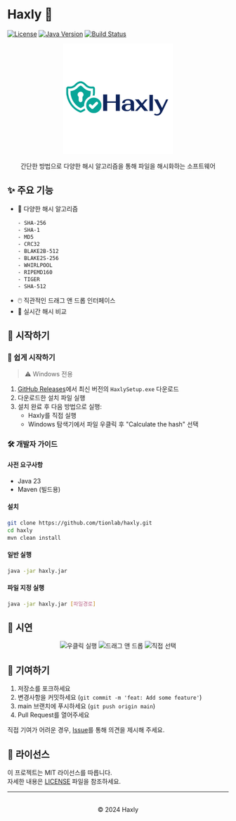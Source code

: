 # Haxly 🔐

[![License](https://img.shields.io/badge/license-MIT-blue.svg)](LICENSE)
[![Java Version](https://img.shields.io/badge/java-23-orange)](https://openjdk.java.net/)
[![Build Status](https://img.shields.io/badge/build-passing-brightgreen)](https://github.com/tionlab/Haxly)

<div align="center">
    <img src="src\main\resources\imgs\Haxly_main.png" alt="Haxly Logo" width="250"/>
    <br/>
    <p>간단한 방법으로 다양한 해시 알고리즘을 통해 파일을 해시화하는 소프트웨어</p>
</div>

## ✨ 주요 기능

-   🎯 다양한 해시 알고리즘
    ```
    - SHA-256
    - SHA-1
    - MD5
    - CRC32
    - BLAKE2B-512
    - BLAKE2S-256
    - WHIRLPOOL
    - RIPEMD160
    - TIGER
    - SHA-512
    ```
-   🖱️ 직관적인 드래그 앤 드롭 인터페이스
-   🔄 실시간 해시 비교

## 🚀 시작하기

### 🚩 쉽게 시작하기

> ⚠️ Windows 전용

1. [GitHub Releases](https://github.com/tionlab/haxly/releases)에서 최신 버전의 `HaxlySetup.exe` 다운로드
2. 다운로드한 설치 파일 실행
3. 설치 완료 후 다음 방법으로 실행:
    - Haxly를 직접 실행
    - Windows 탐색기에서 파일 우클릭 후 "Calculate the hash" 선택

### 🛠️ 개발자 가이드

#### 사전 요구사항

-   Java 23
-   Maven (빌드용)

#### 설치

```bash
git clone https://github.com/tionlab/haxly.git
cd haxly
mvn clean install
```

#### 일반 실행

```bash
java -jar haxly.jar
```

#### 파일 지정 실행

```bash
java -jar haxly.jar [파일경로]
```

## 📸 시연

<div align="center">
    <img src="docs\1.gif" alt="우클릭 실행" width="400"/>
    <img src="docs\2.gif" alt="드래그 앤 드롭" width="400"/>
    <img src="docs\3.gif" alt="직접 선택" width="400"/>
</div>

## 🤝 기여하기

1. 저장소를 포크하세요
2. 변경사항을 커밋하세요 (`git commit -m 'feat: Add some feature'`)
3. main 브랜치에 푸시하세요 (`git push origin main`)
4. Pull Request를 열어주세요

직접 기여가 어려운 경우, [Issue](https://github.com/tionlab/haxly/issues)를 통해 의견을 제시해 주세요.

## 📄 라이선스

이 프로젝트는 MIT 라이선스를 따릅니다.
<br/>자세한 내용은 [LICENSE](LICENSE) 파일을 참조하세요.

---

<div align="center">
    <br/>
    © 2024 Haxly
</div>
